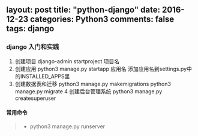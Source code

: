﻿layout: post
title: "python-django"
date: 2016-12-23 
categories: Python3
comments: false
tags: django
---
### django 入门和实践
1. 创建项目
django-admin startproject 项目名
2. 创建应用
python3 manage.py startapp 应用名
添加应用名到settings.py中的INSTALLED_APPS里
3. 创建数据表和迁移
python3 manage.py makemigrations
python3 manage.py migrate
4 创建后台管理系统
python3 manage.py createsuperuser

#### 常用命令
>- python3 manage.py runserver



